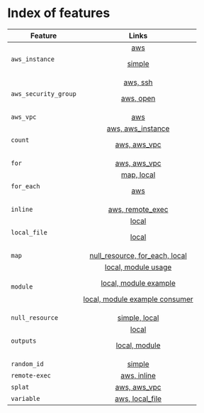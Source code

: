 # Index of features

| Feature              | Links          |
| -------------        |:-------------:|
| `aws_instance`       | [aws](aws/aws_instance) <p/> [simple](aws/aws_instance/simple) |
| `aws_security_group` | [aws, ssh](aws/aws_security_group/ssh) <p/> [aws, open](aws/aws_security_group/open) |
| `aws_vpc`            | [aws](aws/aws_vpc/simple) |
| `count`              | [aws, aws_instance](aws/aws_instance/count) <p/> [aws, aws_vpc](aws/aws_vpc/count) |
| `for`                | [aws, aws_vpc](aws/aws_vpc/for) |
| `for_each`           | [map, local](local/null_resource/for_each) <p/> [aws](aws/aws_instance/for_each) |
| `inline`             | [aws, remote_exec](aws/aws_instance/remote-exec/inline/) |
| `local_file`         | [local](local/local_file/hello) <p/> [local](local/local_file/preexisting_file) |
| `map`                | [null_resource, for_each, local](local/null_resource/for_each) |
| `module`             | [local, module usage](variables/local_file/module) <p/> [local, module example](modules/local_file/hello_module) <p/> [local, module example consumer](modules/local_file/hello_consumer) |
| `null_resource`      | [simple, local](local/null_resource/simple) |
| `outputs`            | [local](outputs/local_file/local_file) <p/> [local, module](outputs/local_file/module) |
| `random_id`          | [simple](aws/aws_s3_bucket/simple) |
| `remote-exec`        | [aws, inline](aws/aws_instance/remote-exec/inline) |
| `splat`              | [aws, aws_vpc](aws/aws_vpc/splat) |
| `variable`           | [aws, local_file](variables/local_file/local_file) |

